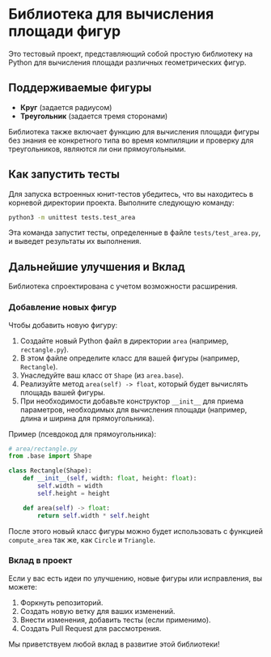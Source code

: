 # Библиотека для вычисления площади фигур

Это тестовый проект, представляющий собой простую библиотеку на Python для вычисления площади различных геометрических фигур.

## Поддерживаемые фигуры

*   **Круг** (задается радиусом)
*   **Треугольник** (задается тремя сторонами)

Библиотека также включает функцию для вычисления площади фигуры без знания ее конкретного типа во время компиляции и проверку для треугольников, являются ли они прямоугольными.

## Как запустить тесты

Для запуска встроенных юнит-тестов убедитесь, что вы находитесь в корневой директории проекта. Выполните следующую команду:

```bash
python3 -m unittest tests.test_area
```

Эта команда запустит тесты, определенные в файле `tests/test_area.py`, и выведет результаты их выполнения.

## Дальнейшие улучшения и Вклад

Библиотека спроектирована с учетом возможности расширения.

### Добавление новых фигур

Чтобы добавить новую фигуру:
1.  Создайте новый Python файл в директории `area` (например, `rectangle.py`).
2.  В этом файле определите класс для вашей фигуры (например, `Rectangle`).
3.  Унаследуйте ваш класс от `Shape` (из `area.base`).
4.  Реализуйте метод `area(self) -> float`, который будет вычислять площадь вашей фигуры.
5.  При необходимости добавьте конструктор `__init__` для приема параметров, необходимых для вычисления площади (например, длина и ширина для прямоугольника).

Пример (псевдокод для прямоугольника):

```python
# area/rectangle.py
from .base import Shape

class Rectangle(Shape):
    def __init__(self, width: float, height: float):
        self.width = width
        self.height = height

    def area(self) -> float:
        return self.width * self.height
```

После этого новый класс фигуры можно будет использовать с функцией `compute_area` так же, как `Circle` и `Triangle`.

### Вклад в проект

Если у вас есть идеи по улучшению, новые фигуры или исправления, вы можете:
1.  Форкнуть репозиторий.
2.  Создать новую ветку для ваших изменений.
3.  Внести изменения, добавить тесты (если применимо).
4.  Создать Pull Request для рассмотрения.

Мы приветствуем любой вклад в развитие этой библиотеки!

